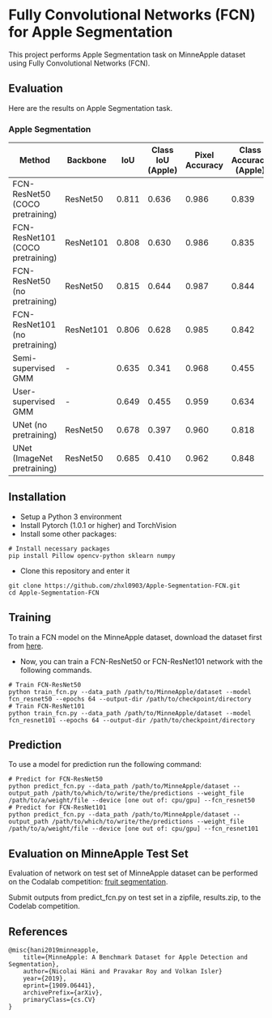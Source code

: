 # Fully Convolutional Networks (FCN) for Apple Segmentation
This project performs Apple Segmentation task on MinneApple dataset using Fully Convolutional Networks (FCN).

## Evaluation
Here are the results on Apple Segmentation task.

### Apple Segmentation
| Method | Backbone | IoU | Class IoU (Apple) |  Pixel Accuracy | Class Accuracy (Apple) |
|---|---|---|---|---|---|
| FCN-ResNet50 (COCO pretraining)  |  ResNet50  |  0.811 | 0.636 | 0.986  | 0.839  | 
| FCN-ResNet101 (COCO pretraining) |  ResNet101  |  0.808 |  0.630 | 0.986  | 0.835  | 
| FCN-ResNet50 (no pretraining)  | ResNet50  | 0.815  |  0.644 | 0.987  | 0.844  | 
| FCN-ResNet101 (no pretraining)  | ResNet101  | 0.806  |  0.628 | 0.985  | 0.842  | 
| Semi-supervised GMM  |  -  |  0.635 | 0.341 | 0.968  | 0.455  | 
| User-supervised GMM  |  -  |  0.649 |  0.455 | 0.959  | 0.634  | 
| UNet (no pretraining)  | ResNet50  | 0.678  |  0.397 | 0.960  | 0.818  | 
| UNet (ImageNet pretraining)  | ResNet50  | 0.685  |  0.410 | 0.962  | 0.848  | 

## Installation
* Setup a Python 3 environment
* Install Pytorch (1.0.1 or higher) and TorchVision
* Install some other packages:
```
# Install necessary packages
pip install Pillow opencv-python sklearn numpy
```
* Clone this repository and enter it
```
git clone https://github.com/zhxl0903/Apple-Segmentation-FCN.git
cd Apple-Segmentation-FCN
```

## Training
To train a FCN model on the MinneApple dataset, download the dataset first from [here](https://conservancy.umn.edu/handle/11299/206575).
* Now, you can train a FCN-ResNet50 or FCN-ResNet101 network with the following commands.
```
# Train FCN-ResNet50
python train_fcn.py --data_path /path/to/MinneApple/dataset --model fcn_resnet50 --epochs 64 --output-dir /path/to/checkpoint/directory
# Train FCN-ResNet101
python train_fcn.py --data_path /path/to/MinneApple/dataset --model fcn_resnet101 --epochs 64 --output-dir /path/to/checkpoint/directory

```

## Prediction 
To use a model for prediction run the following command:
```
# Predict for FCN-ResNet50
python predict_fcn.py --data_path /path/to/MinneApple/dataset --output_path /path/to/which/to/write/the/predictions --weight_file /path/to/a/weight/file --device [one out of: cpu/gpu] --fcn_resnet50
# Predict for FCN-ResNet101
python predict_fcn.py --data_path /path/to/MinneApple/dataset --output_path /path/to/which/to/write/the/predictions --weight_file /path/to/a/weight/file --device [one out of: cpu/gpu] --fcn_resnet101
```

## Evaluation on MinneApple Test Set
Evaluation of network on test set of MinneApple dataset can be performed on the Codalab competition: [fruit segmentation](https://competitions.codalab.org/competitions/21694).

Submit outputs from predict_fcn.py on test set in a zipfile, results.zip, to the Codelab competition.

## References

```
@misc{hani2019minneapple,
    title={MinneApple: A Benchmark Dataset for Apple Detection and Segmentation},
    author={Nicolai Häni and Pravakar Roy and Volkan Isler}
    year={2019},
    eprint={1909.06441},
    archivePrefix={arXiv},
    primaryClass={cs.CV}
}
```
